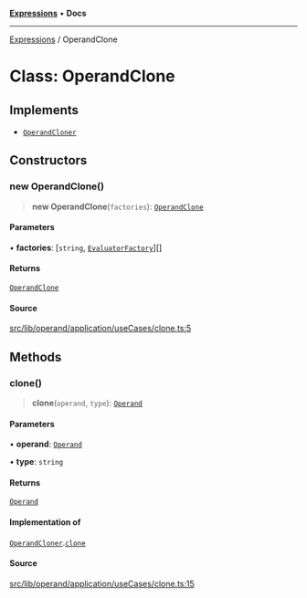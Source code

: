 [**Expressions**](../README.md) • **Docs**

***

[Expressions](../README.md) / OperandClone

# Class: OperandClone

## Implements

- [`OperandCloner`](../interfaces/OperandCloner.md)

## Constructors

### new OperandClone()

> **new OperandClone**(`factories`): [`OperandClone`](OperandClone.md)

#### Parameters

• **factories**: [`string`, [`EvaluatorFactory`](../interfaces/EvaluatorFactory.md)][]

#### Returns

[`OperandClone`](OperandClone.md)

#### Source

[src/lib/operand/application/useCases/clone.ts:5](https://github.com/data7expressions/3xpr/blob/7acee0c2886cdd6f6b6d4a83a1fd843738c9d027/src/lib/operand/application/useCases/clone.ts#L5)

## Methods

### clone()

> **clone**(`operand`, `type`): [`Operand`](Operand.md)

#### Parameters

• **operand**: [`Operand`](Operand.md)

• **type**: `string`

#### Returns

[`Operand`](Operand.md)

#### Implementation of

[`OperandCloner`](../interfaces/OperandCloner.md).[`clone`](../interfaces/OperandCloner.md#clone)

#### Source

[src/lib/operand/application/useCases/clone.ts:15](https://github.com/data7expressions/3xpr/blob/7acee0c2886cdd6f6b6d4a83a1fd843738c9d027/src/lib/operand/application/useCases/clone.ts#L15)
